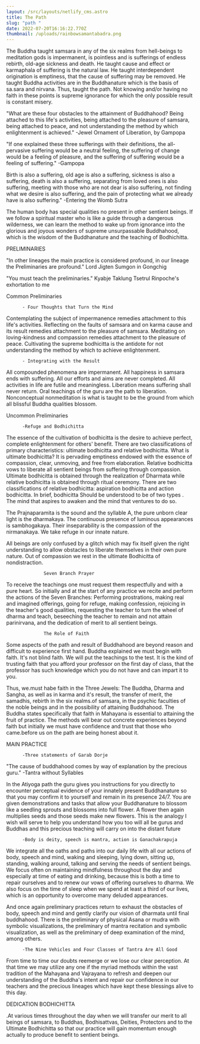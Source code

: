 ```yaml
---
layout: /src/layouts/netlify_cms.astro
title: The Path
slug: "path "
date: 2022-07-20T16:16:22.770Z
thumbnail: /uploads/rainbowsamantabadra.png
---
```

The Buddha taught samsara in any of the six realms from hell-beings to meditation gods is impermanent, is pointless and is sufferings of endless rebirth, old-age sickness and death. He taught cause and effect or karmaphala of suffering is the natural law. He taught interdependent origination is emptiness, that the cause of suffering may be removed. He taught Buddha activities are in the Buddhanature which is the basis of sa.sara and nirvana. Thus, taught the path. Not knowing and/or having no faith in these points is supreme ignorance for which the only possible result is constant misery.

"What are these four obstacles to the attainment of Buddhahood? Being attached to this life's activities, being attached to the pleasure of samsara, being attached to peace, and not understanding the
method by which enlightenment is achieved." -Jewel Ornament of Liberation, by Gampopa

"If one explained these three sufferings with their definitions, the all-pervasive suffering would be a neutral feeling, the suffering of change would be a feeling of pleasure, and the suffering of
suffering would be a feeling of suffering." -Gampopa

Birth is also a suffering, old age is also a suffering, sickness is also a suffering, death is also a suffering, separating from loved ones is also suffering, meeting with those who are not dear is also suffering, not finding what we desire is also suffering, and the pain of protecting what we already have is also suffering." -Entering the Womb Sutra

The human body has special qualities no present in other sentient beings. If we follow a spiritual master who is like a guide through a dangerous wilderness, we can learn the method to wake up from ignorance into the glorious and joyous wonders of supreme unsurpassable Buddhahood, which is the wisdom of the Buddhanature and the teaching of Bodhichitta.

PRELIMINARIES 

"In other lineages the main practice is considered profound, in our lineage the Preliminaries are profound." Lord Jigten Sumgon in Gongchig 

"You must teach the preliminaries." Kyabje Taklung Tsetrul Rinpoche's exhortation to me

  Common Preliminaries 

          - Four Thoughts that Turn the Mind

Contemplating the subject of impermanence remedies attachment to this life's activities. Reflecting on the faults of samsara and on karma cause and its result remedies attachment to the pleasure of samsara. Meditating on loving-kindness and compassion remedies attachment to the pleasure of peace. Cultivating the supreme bodhicitta is the antidote for not understanding the method by which to achieve enlightenment.        

          - Integrating with the Result

All compounded phenomena are impermanent. All happiness in samsara ends with suffering. All our efforts and aims are never completed. All activities in life are futile and meaningless. Liberation means suffering shall never return. Oral teachings of the guru are the path to liberation. Nonconceptual nonmeditation is what is taught to be the ground from which all blissful Buddha qualities blossom.

  Uncommon Preliminaries

          -Refuge and Bodhichitta

The essence of the cultivation of bodhicitta is the desire to
 achieve perfect, complete enlightenment for others' benefit. There are two classifications of primary
 characteristics: ultimate bodhicitta and relative bodhicitta. What is ultimate bodhicitta? It is pervading emptiness endowed
 with the essence of compassion, clear, unmoving, and free from elaboration. Relative bodhicitta vows to liberate all sentient beings from suffering through compassion. Ultimate bodhicitta is obtained through the realization of Dharmata
 while relative bodhicitta is obtained through ritual ceremony. There are two classifications of relative bodhicitta: aspiration bodhicitta and action bodhicitta. In brief, bodhicitta
Should be understood to be of two types
. The mind that aspires to awaken and the mind that ventures to do so.

The Prajnaparamita is the sound and the syllable A, the pure unborn clear light is the dharmakaya. The continuous presence of luminous appearances is sambhogakaya. Their inseparability is the compassion of the nirmanakaya. We take refuge in our innate nature.

All beings are only confused by a glitch which may fix itself given the right understanding to allow obstacles to liberate themselves in their own pure nature. Out of compassion we rest in the ultimate Bodhicitta of nondistraction.

                  Seven Branch Prayer 

To receive the teachings one must request them respectfully and with a pure heart. So initially and at the start of any practice we recite and perform the actions of the Seven Branches: Performing prostrations, making real and imagined offerings, going for refuge, making confession, rejoicing in the teacher's good qualities, requesting the teacher to turn the wheel of dharma and teach, beseeching the teacher to remain and not attain parinirvana, and the dedication of merit to all sentient beings.

                  The Role of Faith

Some aspects of the path and result of Buddhahood are beyond reason and difficult to experience first hand. Buddha explained we must begin with faith. It's not blind faith. We will put the teachings to the test. It is the kind of trusting faith that you afford your professor on the first day of class, that the professor has such knowledge which you do not have and can impart it to you. 

Thus, we.must habe faith in the Three Jewels: The Buddha, Dharma and Sangha, as well as in karma and it's result, the transfer of merit, the samadhis, rebirth in the six realms.of samsara, in the psychic faculties of the noble beings and in the possibility of attaining Buddhahood. The Buddha states specifically that faith in Mahayana is essential to attaining the fruit of practice. The methods will bear out concrete experiences beyond faith but initially we must have confidence and trust that those who came.before us on the path are being honest about it.

  
MAIN PRACTICE 

          -Three statements of Garab Dorje
"The cause of buddhahood comes by way of explanation by the precious guru." -Tantra without Syllables

In the Atiyoga path the guru gives you instructions for you directly to encounter perceptual evidence of your innately present Buddhanature so that you may confirm it to yourself and remain in its presence 24/7. You are given demonstrations and tasks that allow your Buddhanature to blossom like a seedling sprouts and blossoms into full flower. A flower then again multiplies seeds and those seeds make new flowers. This is the analogy I wish will serve to help you understand how you too will all be gurus and Buddhas and this precious teaching will carry on into the distant future 

          -Body is deity, speech is mantra, action is Ganachakrapuja

We integrate all the oaths and paths into our daily life with all our actions of body, speech and mind, waking and sleeping, lying down, sitting up, standing, walking around, talking and serving the needs of sentient beings. We focus often on maintaining mindfulness throughout the day and especially at time of eating and drinking, because this is both a time to repair ourselves and to renew our vows of offering ourselves to dharma. We also focus on the time of sleep when we spend at least a third of our lives, which is an opportunity to overcome many deluded appearances. 

And once again preliminary practices return to exhaust the obstacles of body, speech and mind and gently clarify our vision of dharmata until final buddhahood. There is the preliminary of physical Asana or mudra with symbolic visualizations, the preliminary of mantra recitation and symbolic visualization, as well as the preliminary of deep examination of the mind, among others.

          -The Nine Vehicles and Four Classes of Tantra Are All Good

From time to time our doubts reemerge or we lose our clear perception. At that time we may utilize any one if the myriad methods within the vast tradition of the Mahayana and Vajrayana to refresh and deepen our understanding of the Buddha's intent and repair our confidence in our teachers and the precious lineages which have kept these blessings alive to this day.

DEDICATION BODHICHITTA 

.At various times throughout the day when we will transfer our merit to all beings of samsara, to Buddhas, Bodhisattvas, Deities, Protectors and to the Ultimate Bodhichitta so that our practice will gain momentum enough actually to produce benefit to sentient beings.